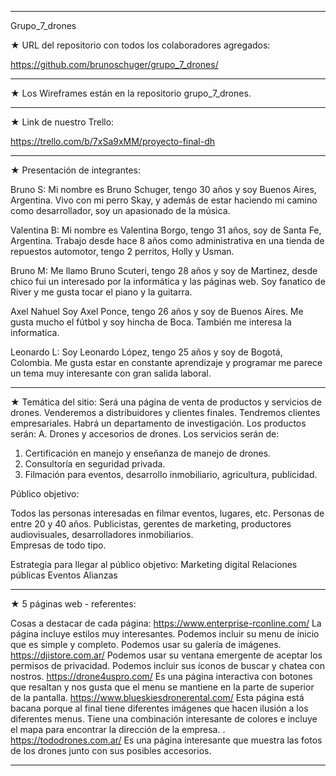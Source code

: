 

-----------------------------------------------------------------------------
Grupo_7_drones


★ URL del repositorio con todos los colaboradores agregados:

https://github.com/brunoschuger/grupo_7_drones/

-----------------------------------------------------------------------------
★ Los Wireframes están en la repositorio grupo_7_drones. 

-----------------------------------------------------------------------------

★  Link de nuestro Trello:

https://trello.com/b/7xSa9xMM/proyecto-final-dh

-----------------------------------------------------------------------------

★ Presentación de integrantes:

Bruno S: 
Mi nombre es Bruno Schuger, tengo 30 años y soy Buenos Aires, Argentina. Vivo con mi perro Skay, y además de estar haciendo mi camino como desarrollador, soy un apasionado de la música.


Valentina B: 
Mi nombre es Valentina Borgo, tengo 31 años, soy de Santa Fe, Argentina. Trabajo desde hace 8 años como administrativa en una tienda de repuestos automotor, tengo 2 perritos, Holly y Usman.


Bruno M:
Me llamo Bruno Scuteri, tengo 28 años y soy de Martinez, desde chico fui un interesado por la informática y las páginas web. Soy fanatico de River y me gusta tocar el piano y la guitarra.


Axel Nahuel 
Soy Axel Ponce, tengo 26 años y soy de Buenos Aires. Me gusta mucho el fútbol y soy hincha de Boca. También me interesa la informatica.


Leonardo L: 
Soy Leonardo López, tengo 25 años y soy de Bogotá, Colombia. Me gusta estar en constante aprendizaje y programar me parece un tema muy interesante con gran salida laboral.  

-----------------------------------------------------------------------------

★ Temática del sitio:
Será una página de venta de productos y servicios de drones. Venderemos a distribuidores y clientes finales. Tendremos clientes empresariales. Habrá un departamento de investigación. 
Los productos serán:
A. Drones y accesorios de drones. 
Los servicios serán de:
1. Certificación en manejo y enseñanza de manejo de drones.
2. Consultoría en seguridad privada. 
3. Filmación para eventos, desarrollo inmobiliario, agricultura, publicidad. 

Público objetivo: 

Todos las personas interesadas en filmar eventos, lugares, etc. 
Personas de entre 20 y 40 años.
Publicistas, gerentes de marketing, productores audiovisuales, desarrolladores inmobiliarios.   
Empresas de todo tipo. 

Estrategia para llegar al público objetivo:
Marketing digital
Relaciones públicas
Eventos
Alianzas


-----------------------------------------------------------------------------

★ 5 páginas web - referentes:

Cosas a destacar de cada página:
https://www.enterprise-rconline.com/ 
La página incluye estilos muy interesantes. Podemos incluir su menu de inicio que es simple y completo. Podemos usar su galería de imágenes. 
https://djistore.com.ar/ 
Podemos usar su ventana emergente de aceptar los permisos de privacidad. Podemos incluir sus íconos de buscar y chatea con nostros. 
https://drone4uspro.com/ 
Es una página interactiva con botones que resaltan y nos gusta que el menu se mantiene en la parte de superior de la pantalla.
https://www.blueskiesdronerental.com/ 
Esta página está bacana porque al final tiene diferentes imágenes que hacen ilusión a los diferentes menus. Tiene una combinación interesante de colores e incluye el mapa para encontrar la dirección de la empresa. . 
https://tododrones.com.ar/ 
Es una página interesante que muestra las fotos de los drones junto con sus posibles accesorios. 


-----------------------------------------------------------------------------

